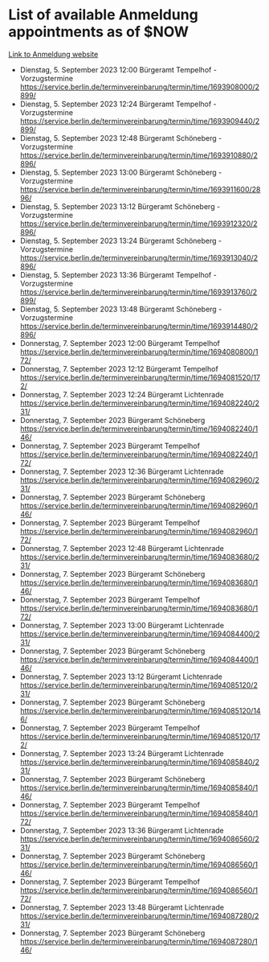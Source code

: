 # List of available Anmeldung appointments as of $NOW
[Link to Anmeldung website](https://service.berlin.de/terminvereinbarung/termin/tag.php?termin=1&anliegen[]=120686&dienstleisterlist=122210,122217,327316,122219,327312,122227,327314,122231,327346,122243,327348,122254,122252,329742,122260,329745,122262,329748,122271,327278,122273,327274,122277,327276,330436,122280,327294,122282,327290,122284,327292,122291,327270,122285,327266,122286,327264,122296,327268,150230,329760,122297,327286,122294,327284,122312,329763,122314,329775,122304,327330,122311,327334,122309,327332,317869,122281,327352,122279,329772,122283,122276,327324,122274,327326,122267,329766,122246,327318,122251,327320,122257,327322,122208,327298,122226,327300&herkunft=http%3A%2F%2Fservice.berlin.de%2Fdienstleistung%2F120686%2F)
- Dienstag, 5. September 2023 12:00 Bürgeramt Tempelhof - Vorzugstermine https://service.berlin.de/terminvereinbarung/termin/time/1693908000/2899/
- Dienstag, 5. September 2023 12:24 Bürgeramt Tempelhof - Vorzugstermine https://service.berlin.de/terminvereinbarung/termin/time/1693909440/2899/
- Dienstag, 5. September 2023 12:48 Bürgeramt Schöneberg - Vorzugstermine https://service.berlin.de/terminvereinbarung/termin/time/1693910880/2896/
- Dienstag, 5. September 2023 13:00 Bürgeramt Schöneberg - Vorzugstermine https://service.berlin.de/terminvereinbarung/termin/time/1693911600/2896/
- Dienstag, 5. September 2023 13:12 Bürgeramt Schöneberg - Vorzugstermine https://service.berlin.de/terminvereinbarung/termin/time/1693912320/2896/
- Dienstag, 5. September 2023 13:24 Bürgeramt Schöneberg - Vorzugstermine https://service.berlin.de/terminvereinbarung/termin/time/1693913040/2896/
- Dienstag, 5. September 2023 13:36 Bürgeramt Tempelhof - Vorzugstermine https://service.berlin.de/terminvereinbarung/termin/time/1693913760/2899/
- Dienstag, 5. September 2023 13:48 Bürgeramt Schöneberg - Vorzugstermine https://service.berlin.de/terminvereinbarung/termin/time/1693914480/2896/
- Donnerstag, 7. September 2023 12:00 Bürgeramt Tempelhof https://service.berlin.de/terminvereinbarung/termin/time/1694080800/172/
- Donnerstag, 7. September 2023 12:12 Bürgeramt Tempelhof https://service.berlin.de/terminvereinbarung/termin/time/1694081520/172/
- Donnerstag, 7. September 2023 12:24 Bürgeramt Lichtenrade https://service.berlin.de/terminvereinbarung/termin/time/1694082240/231/
- Donnerstag, 7. September 2023  Bürgeramt Schöneberg https://service.berlin.de/terminvereinbarung/termin/time/1694082240/146/
- Donnerstag, 7. September 2023  Bürgeramt Tempelhof https://service.berlin.de/terminvereinbarung/termin/time/1694082240/172/
- Donnerstag, 7. September 2023 12:36 Bürgeramt Lichtenrade https://service.berlin.de/terminvereinbarung/termin/time/1694082960/231/
- Donnerstag, 7. September 2023  Bürgeramt Schöneberg https://service.berlin.de/terminvereinbarung/termin/time/1694082960/146/
- Donnerstag, 7. September 2023  Bürgeramt Tempelhof https://service.berlin.de/terminvereinbarung/termin/time/1694082960/172/
- Donnerstag, 7. September 2023 12:48 Bürgeramt Lichtenrade https://service.berlin.de/terminvereinbarung/termin/time/1694083680/231/
- Donnerstag, 7. September 2023  Bürgeramt Schöneberg https://service.berlin.de/terminvereinbarung/termin/time/1694083680/146/
- Donnerstag, 7. September 2023  Bürgeramt Tempelhof https://service.berlin.de/terminvereinbarung/termin/time/1694083680/172/
- Donnerstag, 7. September 2023 13:00 Bürgeramt Lichtenrade https://service.berlin.de/terminvereinbarung/termin/time/1694084400/231/
- Donnerstag, 7. September 2023  Bürgeramt Schöneberg https://service.berlin.de/terminvereinbarung/termin/time/1694084400/146/
- Donnerstag, 7. September 2023 13:12 Bürgeramt Lichtenrade https://service.berlin.de/terminvereinbarung/termin/time/1694085120/231/
- Donnerstag, 7. September 2023  Bürgeramt Schöneberg https://service.berlin.de/terminvereinbarung/termin/time/1694085120/146/
- Donnerstag, 7. September 2023  Bürgeramt Tempelhof https://service.berlin.de/terminvereinbarung/termin/time/1694085120/172/
- Donnerstag, 7. September 2023 13:24 Bürgeramt Lichtenrade https://service.berlin.de/terminvereinbarung/termin/time/1694085840/231/
- Donnerstag, 7. September 2023  Bürgeramt Schöneberg https://service.berlin.de/terminvereinbarung/termin/time/1694085840/146/
- Donnerstag, 7. September 2023  Bürgeramt Tempelhof https://service.berlin.de/terminvereinbarung/termin/time/1694085840/172/
- Donnerstag, 7. September 2023 13:36 Bürgeramt Lichtenrade https://service.berlin.de/terminvereinbarung/termin/time/1694086560/231/
- Donnerstag, 7. September 2023  Bürgeramt Schöneberg https://service.berlin.de/terminvereinbarung/termin/time/1694086560/146/
- Donnerstag, 7. September 2023  Bürgeramt Tempelhof https://service.berlin.de/terminvereinbarung/termin/time/1694086560/172/
- Donnerstag, 7. September 2023 13:48 Bürgeramt Lichtenrade https://service.berlin.de/terminvereinbarung/termin/time/1694087280/231/
- Donnerstag, 7. September 2023  Bürgeramt Schöneberg https://service.berlin.de/terminvereinbarung/termin/time/1694087280/146/
